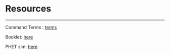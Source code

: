 # Resources
---
Command Terms : [terms](https://drive.google.com/file/d/13B_V1Kb3SXrod-cTrE8w0h8D9X5WRgd6/view)

Booklet: [here](https://ibphysicsnotes.files.wordpress.com/2016/01/annotated-physics-data-booklet-2016.pdf)

PHET sim: [here](https://phet.colorado.edu/en/simulations/filter?subjects=physics&type=html,prototype)
